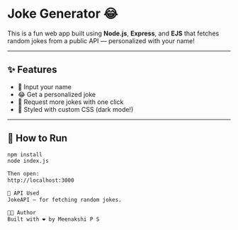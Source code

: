 # Joke Generator 😂

This is a fun web app built using **Node.js**, **Express**, and **EJS** that fetches random jokes from a public API — personalized with your name!

---

## ✨ Features

- 🧑 Input your name
- 😂 Get a personalized joke
- 🔁 Request more jokes with one click
- 🎨 Styled with custom CSS (dark mode!)

---

## 🚀 How to Run

```bash
npm install
node index.js

Then open:
http://localhost:3000

📡 API Used
JokeAPI – for fetching random jokes.

👩‍💻 Author
Built with ❤️ by Meenakshi P S



